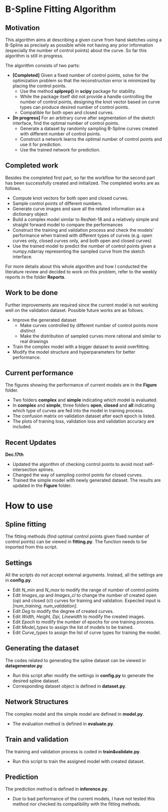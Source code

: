 # B-Spline Fitting Algorithm

## Motivation

This algorithm aims at describing a given curve from hand sketches using a B-Spline as precisely as possible while not having any prior information (especially the number of control points) about the curve. So far this algorithm is still in progress.

The algorithm consists of two parts:

- **\[Completed\]** Given a fixed number of control points, solve for the optimization problem so that the reconstruction error is minimized by placing the control points.
    - Use the method **splprep()** in **scipy** package for stability.
    - While the package itself did not provide a handle controlling the number of control points, designing the knot vector based on curve types can produce desired number of control points.
    - Compatible for both open and closed curves.
- **\[In progress\]** For an arbitrary curve after segmentation of the sketch interface, find the optimal number of control points.
    - Generate a dataset by randomly sampling B-Spline curves created with different number of  control points. 
    - Construct a network learns the optimal number of control points and use it for prediction.
    - Use the trained network for prediction.

## Completed work

Besides the completed first part, so far the workflow for the second part has been successfully created and initialized. The completed works are as follows.

- Compute knot vectors for both open and closed curves.
- Sample control points of different numbers.
- Generate curve images and save all the related information as a dictionary object
- Build a complex model similar to ResNet-18 and a relatively simple  and straight forward model to compare the performances
- Construct the training and validation process and check the models' performance when trained with different types of curves (e.g. open curves only, closed curves only, and both open and closed curves)
- Use the trained model to predict the number of control points given a numpy.ndarray representing the sampled curve from the sketch interface.

For more details about this whole algorithm and how I conducted the literature review and decided to work on this problem, refer to the weekly reports in the folder **Reports**.

## Work to be done

Further improvements are required since the current model is not working well on the validation dataset. Possible future works are as follows.

  - Improve the generated dataset
      - Make curves controlled by different number of control points more distinct
      - Make the distribution of sampled curves more rational and similar to real drawings
  - Train the complex model with a bigger dataset to avoid overfitting.
  - Modify the model structure and hyperparameters for better performance.

## Current performance

The figures showing the performance of current models are in the **Figure** folder.

- Two folders **complex** and **simple** indicating which model is evaluated.
- In **complex** and **simple**, three folders **open**, **closed** and **all** indicating which type of curves are fed into the model in training process.
- The confusion matrix on validation dataset  after each epoch is listed.
- The plots of training loss, validation loss and validation accuracy are included.

## Recent Updates

**Dec.17th**

- Updated the algorithm of checking control points to avoid most self-intersection splines.
- Changed the way of sampling control points for closed curves.
- Trained the simple model with newly generated dataset. The results are updated in the **Figure** folder.

# How to use

## Spline fitting

The fitting methods (find optimal control points given fixed number of control points) can be viewed in **fitting.py**. The function needs to be imported from this script.

## Settings

All the scripts do not accept external arguments. Instead, all the settings are in **config.py**. 

- Edit *N_min* and *N_max* to modify the range of number of control points
- Edit *Images_op* and *Images_cl* to change the number of created open (op) and closed (cl) curves for training and validation. Expected input is *[num_training, num_validation]*.
- Edit *Deg* to modify the degree of created curves.
- Edit *Width, Height, Dpi, Linewidth* to modify the created images.
- Edit *Epoch* to modify the number of epochs for one training process.
- Edit *Model_types* to assign the list of models to be trained.
- Edit *Curve_types* to assign the list of curve types for training the  model.

## Generating the dataset

The codes related to generating the spline dataset can be viewed in **datagenerator.py**. 

- Run this script after modify the settings in **config.py** to generate the desired spline dataset.
- Corresponding dataset object is defined in **dataset.py**.

## Network Structures

The complex model and the simple model are defined in **model.py**.

- The evaluation method is defined in **evaluate.py**.

## Train and validation

The training and validation process is coded in **train&validate.py**.

- Run this script to train the assigned model with created dataset.

## Prediction

The prediction method is defined in **inference.py**.

- Due to bad performance of the current models, I have not tested this method nor checked its compatibility with the fitting methods.
